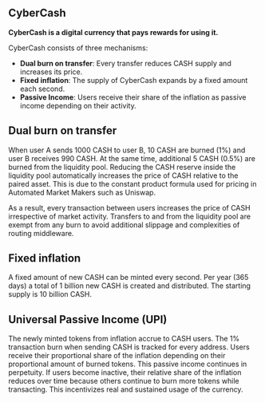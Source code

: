 ## CyberCash

**CyberCash is a digital currency that pays rewards for using it.**

CyberCash consists of three mechanisms:

-   **Dual burn on transfer**: Every transfer reduces CASH supply and increases its price.
-   **Fixed inflation**: The supply of CyberCash expands by a fixed amount each second.
-   **Passive Income**: Users receive their share of the inflation as passive income depending on their activity.


## Dual burn on transfer
When user A sends 1000 CASH to user B, 10 CASH are burned (1%) and user B receives 990 CASH.
At the same time, additional 5 CASH (0.5%) are burned from the liquidity pool.
Reducing the CASH reserve inside the liquidity pool automatically increases the price of CASH relative to the paired asset.
This is due to the constant product formula used for pricing in Automated Market Makers such as Uniswap.

As a result, every transaction between users increases the price of CASH irrespective of market activity.
Transfers to and from the liquidity pool are exempt from any burn to avoid additional slippage and complexities of routing middleware.


## Fixed inflation
A fixed amount of new CASH can be minted every second.
Per year (365 days) a total of 1 billion new CASH is created and distributed.
The starting supply is 10 billion CASH.

## Universal Passive Income (UPI)
The newly minted tokens from inflation accrue to CASH users.
The 1% transaction burn when sending CASH is tracked for every address.
Users receive their proportional share of the inflation depending on their proportional amount of burned tokens.
This passive income continues in perpetuity.
If users become inactive, their relative share of the inflation reduces over time because others continue to burn more tokens while transacting.
This incentivizes real and sustained usage of the currency.


